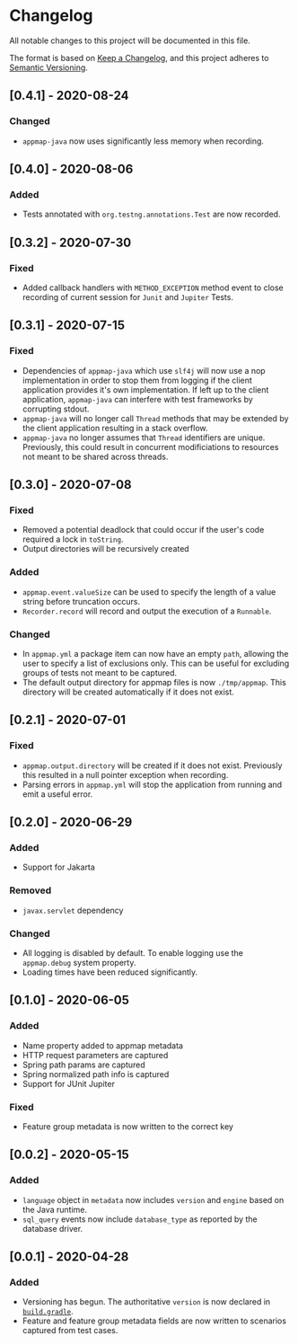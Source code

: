 # Changelog
All notable changes to this project will be documented in this file.

The format is based on [Keep a Changelog](https://keepachangelog.com/en/1.0.0/),
and this project adheres to [Semantic Versioning](https://semver.org/spec/v2.0.0.html).
## [0.4.1] - 2020-08-24
### Changed
- `appmap-java` now uses significantly less memory when recording.

## [0.4.0] - 2020-08-06
### Added
- Tests annotated with `org.testng.annotations.Test` are now recorded.

## [0.3.2] - 2020-07-30
### Fixed
- Added callback handlers with `METHOD_EXCEPTION` method event to close recording of current session
 for `Junit` and `Jupiter` Tests.
  
## [0.3.1] - 2020-07-15
### Fixed
- Dependencies of `appmap-java` which use `slf4j` will now use a nop implementation in order
  to stop them from logging if the client application provides it's own implementation. If left
  up to the client application, `appmap-java` can interfere with test frameworks by corrupting
  stdout.
- `appmap-java` will no longer call `Thread` methods that may be extended by the client application
  resulting in a stack overflow.
- `appmap-java` no longer assumes that `Thread` identifiers are unique. Previously, this could
  result in concurrent modificiations to resources not meant to be shared across threads.

## [0.3.0] - 2020-07-08
### Fixed
- Removed a potential deadlock that could occur if the user's code required a lock in `toString`.
- Output directories will be recursively created

### Added
- `appmap.event.valueSize` can be used to specify the length of a value string before truncation
  occurs.
- `Recorder.record` will record and output the execution of a `Runnable`.

### Changed
- In `appmap.yml` a package item can now have an empty `path`, allowing the user to specify
  a list of exclusions only. This can be useful for excluding groups of tests not meant to
  be captured.
- The default output directory for appmap files is now `./tmp/appmap`. This directory will be
  created automatically if it does not exist.

## [0.2.1] - 2020-07-01
### Fixed
- `appmap.output.directory` will be created if it does not exist. Previously this resulted in a
  null pointer exception when recording.
- Parsing errors in `appmap.yml` will stop the application from running and emit a useful error.

## [0.2.0] - 2020-06-29
### Added
- Support for Jakarta

### Removed
- `javax.servlet` dependency

### Changed
- All logging is disabled by default. To enable logging use the `appmap.debug` system property.
- Loading times have been reduced significantly.

## [0.1.0] - 2020-06-05
### Added
- Name property added to appmap metadata
- HTTP request parameters are captured
- Spring path params are captured
- Spring normalized path info is captured
- Support for JUnit Jupiter

### Fixed
- Feature group metadata is now written to the correct key

## [0.0.2] - 2020-05-15
### Added
- `language` object in `metadata` now includes `version` and `engine` based on
  the Java runtime.
- `sql_query` events now include `database_type` as reported by the database
  driver.

## [0.0.1] - 2020-04-28
### Added
- Versioning has begun. The authoritative `version` is now declared in
  [`build.gradle`](build.gradle).
- Feature and feature group metadata fields are now written to scenarios
  captured from test cases.
